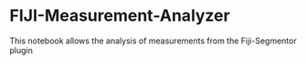 # FIJI-Measurement-Analyzer
This notebook allows the analysis of measurements from the Fiji-Segmentor plugin
